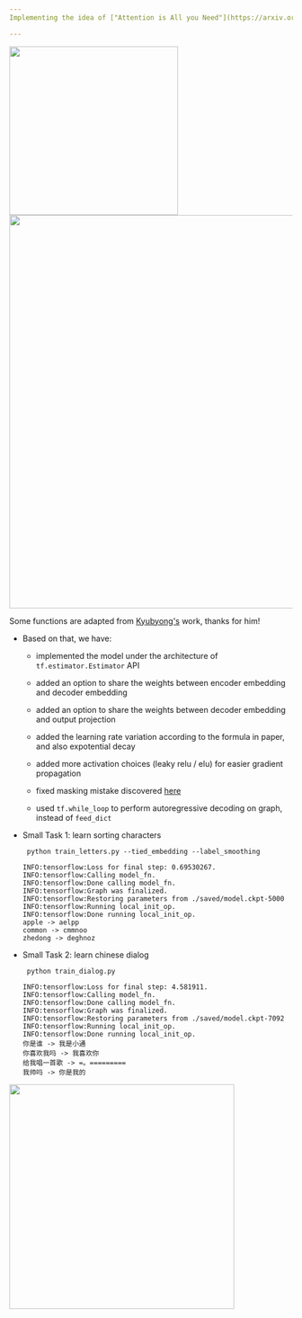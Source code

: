 ```yaml
---
Implementing the idea of ["Attention is All you Need"](https://arxiv.org/abs/1706.03762)

---
```


<img src="https://github.com/zhedongzheng/finch/blob/master/nlp-models/assets/transformer.png" width="300">

<img src="https://github.com/zhedongzheng/finch/blob/master/nlp-models/assets/multihead_attn.png" width='700'>

Some functions are adapted from [Kyubyong's](https://github.com/Kyubyong/transformer) work, thanks for him!

* Based on that, we have:
    * implemented the model under the architecture of ```tf.estimator.Estimator``` API

    * added an option to share the weights between encoder embedding and decoder embedding

    * added an option to share the weights between decoder embedding and output projection

    * added the learning rate variation according to the formula in paper, and also expotential decay

    * added more activation choices (leaky relu / elu) for easier gradient propagation

    * fixed masking mistake discovered [here](https://github.com/Kyubyong/transformer/issues/3)

    * used ```tf.while_loop``` to perform autoregressive decoding on graph, instead of ```feed_dict```

* Small Task 1: learn sorting characters

    ```  python train_letters.py --tied_embedding --label_smoothing ```
        
    ```
   INFO:tensorflow:Loss for final step: 0.69530267.
   INFO:tensorflow:Calling model_fn.
   INFO:tensorflow:Done calling model_fn.
   INFO:tensorflow:Graph was finalized.
   INFO:tensorflow:Restoring parameters from ./saved/model.ckpt-5000
   INFO:tensorflow:Running local_init_op.
   INFO:tensorflow:Done running local_init_op.
   apple -> aelpp
   common -> cmmnoo
   zhedong -> deghnoz
    ```

* Small Task 2: learn chinese dialog

    ``` python train_dialog.py```
    
    ```
    INFO:tensorflow:Loss for final step: 4.581911.
    INFO:tensorflow:Calling model_fn.
    INFO:tensorflow:Done calling model_fn.
    INFO:tensorflow:Graph was finalized.
    INFO:tensorflow:Restoring parameters from ./saved/model.ckpt-7092
    INFO:tensorflow:Running local_init_op.
    INFO:tensorflow:Done running local_init_op.
    你是谁 -> 我是小通
    你喜欢我吗 -> 我喜欢你
    给我唱一首歌 -> =。=========
    我帅吗 -> 你是我的
    ```

<img src="https://github.com/zhedongzheng/finch/blob/master/nlp-models/assets/transform20fps.gif" height='400'>
